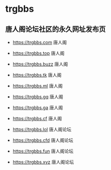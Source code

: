 # trgbbs

## 唐人阁论坛社区的永久网址发布页


- https://trgbbs.com 	唐人阁

- https://trgbbs.top 	唐人阁

- https://trgbbs.buzz 	唐人阁

- https://trgbbs.tk 	唐人阁

- https://trgbbs.ml 	唐人阁

- https://trgbbs.gq 	唐人阁

- https://trgbbs.ga 	唐人阁

- https://trgbbs.cf 	唐人阁

- https://trgbbs.lol 	唐人阁论坛

- https://trgbbs.cfd 	唐人阁论坛

- https://trgbbs.fun 	唐人阁论坛

- https://trgbbs.xyz 	唐人阁论坛


